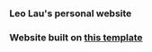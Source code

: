 ### Leo Lau's personal website
### Website built on [this template](https://github.com/bedimcode/responsive-portfolio-website-Alexa)
